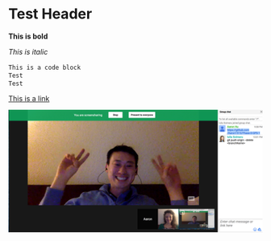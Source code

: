 # Test Header

**This is bold**

*This is italic*

```
This is a code block
Test
Test
```

[This is a link](http://google.com)

![Screenshot of GPS](/screenshot-GPS.png)